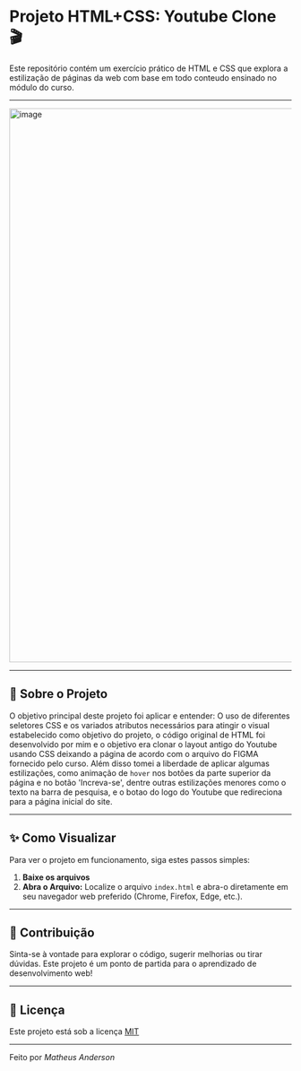 # Projeto HTML+CSS: Youtube Clone 🎬

Este repositório contém um exercício prático de HTML e CSS que explora a estilização de páginas da web com base em todo conteudo ensinado no módulo do curso.

---

<img width="1902" height="988" alt="image" src="https://github.com/user-attachments/assets/e8c8ede9-9841-4b25-b340-56a55e8434d7" />


---
## 🚀 Sobre o Projeto

O objetivo principal deste projeto foi aplicar e entender:
O uso de diferentes seletores CSS e os variados atributos necessários para atingir o visual estabelecido como objetivo do projeto, o código original de HTML foi desenvolvido por mim e o objetivo era clonar o layout antigo do Youtube usando CSS deixando a página de acordo com o arquivo do FIGMA fornecido pelo curso. Além disso tomei a liberdade de aplicar algumas estilizações, como animação de `hover` nos botões da parte superior da página e no botão 'Increva-se', dentre outras estilizações menores como o texto na barra de pesquisa, e o botao do logo do Youtube que redireciona para a página inicial do site.

---

## ✨ Como Visualizar

Para ver o projeto em funcionamento, siga estes passos simples:

1.  **Baixe os arquivos**
2.  **Abra o Arquivo:**
    Localize o arquivo `index.html` e abra-o diretamente em seu navegador web preferido (Chrome, Firefox, Edge, etc.).

---

## 🤝 Contribuição

Sinta-se à vontade para explorar o código, sugerir melhorias ou tirar dúvidas. Este projeto é um ponto de partida para o aprendizado de desenvolvimento web!

---

## 📄 Licença

Este projeto está sob a licença [MIT](https://opensource.org/licenses/MIT)

---

Feito por *Matheus Anderson*
